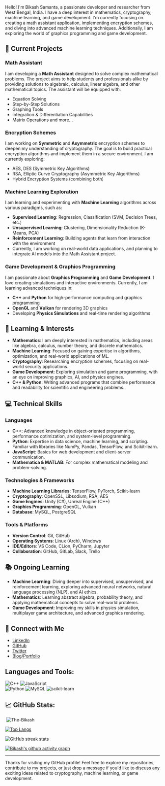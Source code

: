 Hello! I'm Bikash Samanta, a passionate developer and researcher from West Bengal, India. I have a deep interest in mathematics, cryptography, machine learning, and game development. I'm currently focusing on creating a math assistant application, implementing encryption schemes, and diving into advanced machine learning techniques. Additionally, I am exploring the world of graphics programming and game development. 

## 🚀 Current Projects

### Math Assistant
I am developing a **Math Assistant** designed to solve complex mathematical problems. The project aims to help students and professionals alike by providing solutions to algebraic, calculus, linear algebra, and other mathematical topics. The assistant will be equipped with:
- Equation Solving
- Step-by-Step Solutions
- Graphing Tools
- Integration & Differentiation Capabilities
- Matrix Operations and more...

### Encryption Schemes
I am working on **Symmetric** and **Asymmetric** encryption schemes to deepen my understanding of cryptography. The goal is to build practical encryption algorithms and implement them in a secure environment. I am currently exploring:
- AES, DES (Symmetric Key Algorithms)
- RSA, Elliptic Curve Cryptography (Asymmetric Key Algorithms)
- Hybrid Encryption Systems (combining both)

### Machine Learning Exploration
I am learning and experimenting with **Machine Learning** algorithms across various paradigms, such as:
- **Supervised Learning**: Regression, Classification (SVM, Decision Trees, etc.)
- **Unsupervised Learning**: Clustering, Dimensionality Reduction (K-Means, PCA)
- **Reinforcement Learning**: Building agents that learn from interaction with the environment
- Currently, I am working on real-world data applications, and planning to integrate AI models into the Math Assistant project.

### Game Development & Graphics Programming
I am passionate about **Graphics Programming** and **Game Development**. I love creating simulations and interactive environments. Currently, I am learning advanced techniques in:
- **C++** and **Python** for high-performance computing and graphics programming
- **OpenGL** and **Vulkan** for rendering 3D graphics
- Developing **Physics Simulations** and real-time rendering algorithms

## 🧠 Learning & Interests
- **Mathematics**: I am deeply interested in mathematics, including areas like algebra, calculus, number theory, and discrete mathematics.
- **Machine Learning**: Focused on gaining expertise in algorithms, optimization, and real-world applications of ML.
- **Cryptography**: Researching encryption schemes, focusing on real-world security applications.
- **Game Development**: Exploring simulation and game programming, with an eye on improving graphics, AI, and physics engines.
- **C++ & Python**: Writing advanced programs that combine performance and readability for scientific and engineering problems.

## 💻 Technical Skills

### Languages
- **C++**: Advanced knowledge in object-oriented programming, performance optimization, and system-level programming.
- **Python**: Expertise in data science, machine learning, and scripting. Familiar with libraries like NumPy, Pandas, TensorFlow, and Scikit-learn.
- **JavaScript**: Basics for web development and client-server communication.
- **Mathematica & MATLAB**: For complex mathematical modeling and problem-solving.

### Technologies & Frameworks
- **Machine Learning Libraries**: TensorFlow, PyTorch, Scikit-learn
- **Cryptography**: OpenSSL, Libsodium, RSA, AES
- **Game Engines**: Unity (C#), Unreal Engine (C++)
- **Graphics Programming**: OpenGL, Vulkan
- **Database**: MySQL, PostgreSQL

### Tools & Platforms
- **Version Control**: Git, GitHub
- **Operating Systems**: Linux (Arch), Windows
- **IDE/Editors**: VS Code, CLion, PyCharm, Jupyter
- **Collaboration**: GitHub, GitLab, Slack, Trello

## 📚 Ongoing Learning

- **Machine Learning**: Diving deeper into supervised, unsupervised, and reinforcement learning, exploring advanced neural networks, natural language processing (NLP), and AI ethics.
- **Mathematics**: Learning abstract algebra, probability theory, and applying mathematical concepts to solve real-world problems.
- **Game Development**: Improving my skills in physics simulation, multiplayer game architecture, and advanced graphics rendering.

## 🔗 Connect with Me

- [LinkedIn](https://www.linkedin.com/in/bikashsamanta)
- [GitHub](https://github.com/BikashSamanta)
- [Twitter](https://twitter.com/BikashSamanta)
- [Blog/Portfolio](#)

## Languages and Tools:

![C++](https://img.shields.io/badge/c++-%2300599C.svg?style=for-the-badge&logo=c%2B%2B&logoColor=white) 
![JavaScript](https://img.shields.io/badge/javascript-%23323330.svg?style=for-the-badge&logo=javascript&logoColor=%23F7DF1E)  
![Python](https://img.shields.io/badge/python-3670A0?style=for-the-badge&logo=python&logoColor=ffdd54) 
![MySQL](https://img.shields.io/badge/mysql-%2300f.svg?style=for-the-badge&logo=mysql&logoColor=white) 
![scikit-learn](https://img.shields.io/badge/scikit--learn-%23F7931E.svg?style=for-the-badge&logo=scikit-learn&logoColor=white) 


## 📈 GitHub Stats:

<p>&nbsp;<img align="center" src="https://github-readme-stats.vercel.app/api?username=The-Bikash&show_icons=true&locale=en" alt="The-Bikash" /></p>

[![Top Langs](https://github-readme-stats.vercel.app/api/top-langs/?username=The-Bikash)](https://github.com/anuraghazra/github-readme-stats)

![GitHub streak stats](https://github-readme-streak-stats.herokuapp.com/?user=The-Bikash)

[![Bikash's github activity graph](https://github-readme-activity-graph.vercel.app/graph?username=The-Bikash&bg_color=121212&color=21b6e8&line=7fcce6&point=ebf8ff&area=true&hide_border=true)](https://github.com/the-bikash/github-readme-activity-graph)

---

Thanks for visiting my GitHub profile! Feel free to explore my repositories, contribute to my projects, or just drop a message if you'd like to discuss any exciting ideas related to cryptography, machine learning, or game development.
